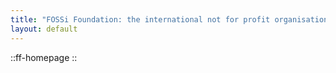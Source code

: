 ```yaml
---
title: "FOSSi Foundation: the international not for profit organisation which promotes and protects the open source silicon chip movement"
layout: default
---
```


::ff-homepage
::
